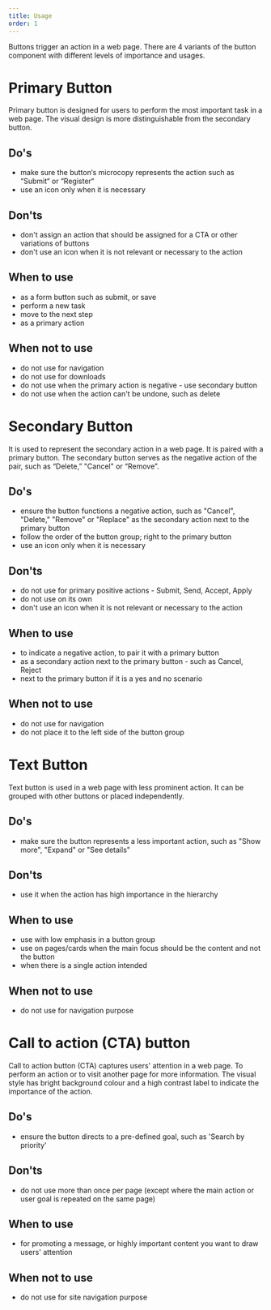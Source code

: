 ```yaml
---
title: Usage
order: 1
---
```

Buttons trigger an action in a web page. There are 4 variants of the button component with different levels of importance and usages.

# Primary Button

Primary button is designed for users to perform the most important task in a web page. The visual design is more distinguishable from the secondary button.

## Do's

- make sure the button‘s microcopy represents the action such as “Submit“ or “Register“
- use an icon only when it is necessary

## Don'ts

- don't assign an action that should be assigned for a CTA or other variations of buttons
- don't use an icon when it is not relevant or necessary to the action

## When to use

- as a form button such as submit, or save
- perform a new task
- move to the next step
- as a primary action

## When not to use

- do not use for navigation
- do not use for downloads
- do not use when the primary action is negative - use secondary button
- do not use when the action can't be undone, such as delete

  

# Secondary Button

It is used to represent the secondary action in a web page. It is paired with a primary button. The secondary button serves as the negative action of the pair, such as “Delete,” "Cancel" or “Remove”.

## Do's

- ensure the button functions a negative action, such as "Cancel", "Delete," "Remove" or "Replace" as the secondary action next to the primary button
- follow the order of the button group; right to the primary button
- use an icon only when it is necessary

## Don'ts

- do not use for primary positive actions - Submit, Send, Accept, Apply
- do not use on its own
- don't use an icon when it is not relevant or necessary to the action

## When to use

- to indicate a negative action, to pair it with a primary button
- as a secondary action next to the primary button - such as Cancel, Reject
- next to the primary button if it is a yes and no scenario

## When not to use

- do not use for navigation
- do not place it to the left side of the button group

  

# Text Button

Text button is used in a web page with less prominent action. It can be grouped with other buttons or placed independently.

## Do's

- make sure the button represents a less important action, such as "Show more", "Expand" or "See details"

## Don'ts

- use it when the action has high importance in the hierarchy

## When to use

- use with low emphasis in a button group
- use on pages/cards when the main focus should be the content and not the button
- when there is a single action intended

## When not to use

- do not use for navigation purpose

  

# Call to action (CTA) button

Call to action button (CTA) captures users' attention in a web page. To perform an action or to visit another page for more information. The visual style has bright background colour and a high contrast label to indicate the importance of the action.

## Do's

- ensure the button directs to a pre-defined goal, such as 'Search by priority'

## Don'ts

- do not use more than once per page (except where the main action or user goal is repeated on the same page)

## When to use

- for promoting a message, or highly important content you want to draw users' attention

## When not to use

- do not use for site navigation purpose
